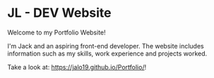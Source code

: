 # JL - DEV Website

Welcome to my Portfolio Website!

I'm Jack and an aspiring front-end developer. The website includes information such as my skills, work experience and projects worked.

Take a look at: <https://jalo19.github.io/Portfolio/>!
